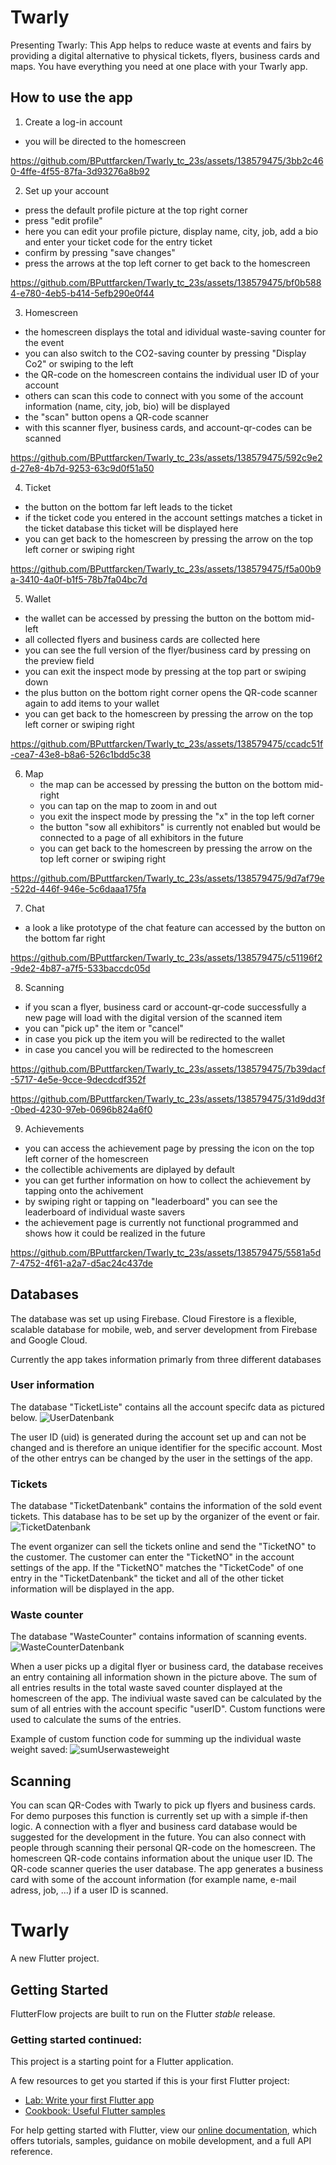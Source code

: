 # Twarly

Presenting Twarly: This App helps to reduce waste at events and fairs by providing a digital alternative to physical tickets, flyers, business cards and maps. You have everything you need at one place with your Twarly app.

## How to use the app

1. Create a log-in account
  - you will be directed to the homescreen

https://github.com/BPuttfarcken/Twarly_tc_23s/assets/138579475/3bb2c460-4ffe-4f55-87fa-3d93276a8b92

2. Set up your account
  - press the default profile picture at the top right corner
  - press "edit profile"
  - here you can edit your profile picture, display name, city, job, add a bio and enter your ticket code for the entry ticket
  - confirm by pressing "save changes"
  - press the arrows at the top left corner to get back to the homescreen

https://github.com/BPuttfarcken/Twarly_tc_23s/assets/138579475/bf0b5884-e780-4eb5-b414-5efb290e0f44

3. Homescreen
  - the homescreen displays the total and idividual waste-saving counter for the event
  - you can also switch to the CO2-saving counter by pressing "Display Co2" or swiping to the left
  - the QR-code on the homescreen contains the individual user ID of your account
  - others can scan this code to connect with you some of the account information (name, city, job, bio) will be displayed
  - the "scan" button opens a QR-code scanner
  - with this scanner flyer, business cards, and account-qr-codes can be scanned

https://github.com/BPuttfarcken/Twarly_tc_23s/assets/138579475/592c9e2d-27e8-4b7d-9253-63c9d0f51a50

4. Ticket
  - the button on the bottom far left leads to the ticket
  - if the ticket code you entered in the account settings matches a ticket in the ticket database this ticket will be displayed here
  - you can get back to the homescreen by pressing the arrow on the top left corner or swiping right

https://github.com/BPuttfarcken/Twarly_tc_23s/assets/138579475/f5a00b9a-3410-4a0f-b1f5-78b7fa04bc7d

5. Wallet
  - the wallet can be accessed by pressing the button on the bottom mid-left
  - all collected flyers and business cards are collected here
  - you can see the full version of the flyer/business card by pressing on the preview field
  - you can exit the inspect mode by pressing at the top part or swiping down
  - the plus button on the bottom right corner opens the QR-code scanner again to add items to your wallet
  - you can get back to the homescreen by pressing the arrow on the top left corner or swiping right

https://github.com/BPuttfarcken/Twarly_tc_23s/assets/138579475/ccadc51f-cea7-43e8-b8a6-526c1bdd5c38

6. Map
   - the map can be accessed by pressing the button on the bottom mid-right
   - you can tap on the map to zoom in and out
   - you exit the inspect mode by pressing the "x" in the top left corner
   - the button "sow all exhibitors" is currently not enabled but would be connected to a page of all exhibitors in the future
   - you can get back to the homescreen by pressing the arrow on the top left corner or swiping right

https://github.com/BPuttfarcken/Twarly_tc_23s/assets/138579475/9d7af79e-522d-446f-946e-5c6daaa175fa

7. Chat
  - a look a like prototype of the chat feature can accessed by the button on the bottom far right

https://github.com/BPuttfarcken/Twarly_tc_23s/assets/138579475/c51196f2-9de2-4b87-a7f5-533baccdc05d

8. Scanning
  - if you scan a flyer, business card or account-qr-code successfully a new page will load with the digital version of the scanned item
  - you can "pick up" the item or "cancel"
  - in case you pick up the item you will be redirected to the wallet
  - in case you cancel you will be redirected to the homescreen

https://github.com/BPuttfarcken/Twarly_tc_23s/assets/138579475/7b39dacf-5717-4e5e-9cce-9decdcdf352f

https://github.com/BPuttfarcken/Twarly_tc_23s/assets/138579475/31d9dd3f-0bed-4230-97eb-0696b824a6f0

9. Achievements
  - you can access the achievement page by pressing the icon on the top left corner of the homescreen
  - the collectible achivements are diplayed by default
  - you can get further information on how to collect the achievement by tapping onto the achivement
  - by swiping right or tapping on "leaderboard" you can see the leaderboard of individual waste savers
  - the achievement page is currently not functional programmed and shows how it could be realized in the future

https://github.com/BPuttfarcken/Twarly_tc_23s/assets/138579475/5581a5d7-4752-4f61-a2a7-d5ac24c437de

## Databases

The database was set up using Firebase. Cloud Firestore is a flexible, scalable database for mobile, web, and server development from Firebase and Google Cloud.

Currently the app takes information primarly from three different databases

### User information

The database "TicketListe" contains all the account specifc data as pictured below.
![UserDatenbank](https://github.com/BPuttfarcken/Twarly_tc_23s/assets/138579475/e5531348-8cbb-4a1b-b624-2ef4559b611c)

The user ID (uid) is generated during the account set up and can not be changed and is therefore an unique identifier for the specific account. Most of the other entrys can be changed by the user in the settings of the app.

### Tickets

The database "TicketDatenbank" contains the information of the sold event tickets. This database has to be set up by the organizer of the event or fair.
![TicketDatenbank](https://github.com/BPuttfarcken/Twarly_tc_23s/assets/138579475/511436e9-ac03-4cd4-a01d-a045d29d18d5)

The event organizer can sell the tickets online and send the "TicketNO" to the customer. The customer can enter the "TicketNO" in the account settings of the app. If the "TicketNO" matches the "TicketCode" of one entry in the "TicketDatenbank" the ticket and all of the other ticket information will be displayed in the app.

### Waste counter

The database "WasteCounter" contains information of scanning events.
![WasteCounterDatenbank](https://github.com/BPuttfarcken/Twarly_tc_23s/assets/138579475/2eb989a8-fa41-4f33-a847-0578b748005f)

When a user picks up a digital flyer or business card, the database receives an entry containing all information shown in the picture above. The sum of all entries results in the total waste saved counter displayed at the homescreen of the app. The indiviual waste saved can be calculated by the sum of all entries with the account specific "userID". Custom functions were used to calculate the sums of the entries.

Example of custom function code for summing up the individual waste weight saved:
![sumUserwasteweight](https://github.com/BPuttfarcken/Twarly_tc_23s/assets/138579475/98162f12-aba1-40c2-8ca1-32f081624a9c)

## Scanning

You can scan QR-Codes with Twarly to pick up flyers and business cards. For demo purposes this function is currently set up with a simple if-then logic. A connection with a flyer and business card database would be suggested for the development in the future. You can also connect with people through scanning their personal QR-code on the homescreen. The homescreen QR-code contains information about the unique user ID. The QR-code scanner queries the user database. The app generates a business card with some of the account information (for example name, e-mail adress, job, ...) if a user ID is scanned.


    
# Twarly

A new Flutter project.

## Getting Started

FlutterFlow projects are built to run on the Flutter _stable_ release.

### Getting started continued:

This project is a starting point for a Flutter application.

A few resources to get you started if this is your first Flutter project:

- [Lab: Write your first Flutter app](https://flutter.dev/docs/get-started/codelab)
- [Cookbook: Useful Flutter samples](https://flutter.dev/docs/cookbook)

For help getting started with Flutter, view our
[online documentation](https://flutter.dev/docs), which offers tutorials,
samples, guidance on mobile development, and a full API reference.
